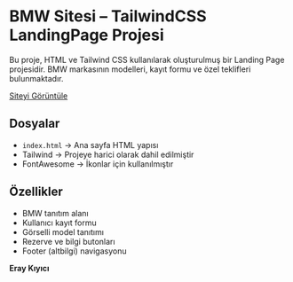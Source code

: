 # BMW Sitesi – TailwindCSS LandingPage Projesi

Bu proje, HTML ve Tailwind CSS kullanılarak oluşturulmuş bir Landing Page projesidir. BMW markasının modelleri, kayıt formu ve özel teklifleri bulunmaktadır.

[Siteyi Görüntüle](https://eraykiyici.github.io/blog-bootstrap/)

## Dosyalar
- `index.html` → Ana sayfa HTML yapısı  
- Tailwind → Projeye harici olarak dahil edilmiştir  
- FontAwesome → İkonlar için kullanılmıştır

## Özellikler

-  BMW tanıtım alanı
-  Kullanıcı kayıt formu
-  Görselli model tanıtımı
-  Rezerve ve bilgi butonları
-  Footer (altbilgi) navigasyonu

**Eray Kıyıcı**